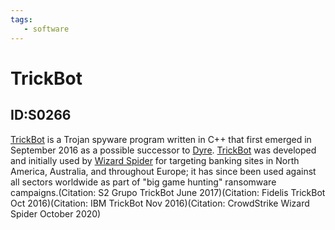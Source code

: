 ```yaml
---
tags:
   - software
---
```

# TrickBot
## ID:S0266
[TrickBot](software/S0266) is a Trojan spyware program written in C++ that first emerged in September 2016 as a possible successor to [Dyre](software/S0024). [TrickBot](software/S0266) was developed and initially used by [Wizard Spider](groups/G0102) for targeting banking sites in North America, Australia, and throughout Europe; it has since been used against all sectors worldwide as part of "big game hunting" ransomware campaigns.(Citation: S2 Grupo TrickBot June 2017)(Citation: Fidelis TrickBot Oct 2016)(Citation: IBM TrickBot Nov 2016)(Citation: CrowdStrike Wizard Spider October 2020)
